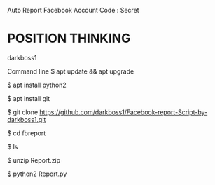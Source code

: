 Auto Report Facebook Account
Code : Secret

# POSITION THINKING
darkboss1

Command line
$  apt update && apt upgrade

$  apt install python2

$  apt install git

$  git clone https://github.com/darkboss1/Facebook-report-Script-by-darkboss1.git

$  cd fbreport

$  ls

$  unzip Report.zip

$  python2 Report.py

